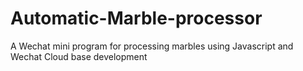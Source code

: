 # Automatic-Marble-processor
A Wechat mini program for processing marbles using Javascript and Wechat Cloud base development
